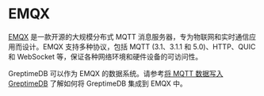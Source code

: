 # EMQX

[EMQX](https://www.emqx.io/) 是一款开源的大规模分布式 MQTT 消息服务器，专为物联网和实时通信应用而设计。EMQX 支持多种协议，包括 MQTT (3.1、3.1.1 和 5.0)、HTTP、QUIC 和 WebSocket 等，保证各种网络环境和硬件设备的可访问性。

GreptimeDB 可以作为 EMQX 的数据系统。请参考[将 MQTT 数据写入 GreptimeDB](https://www.emqx.io/docs/zh/v5/data-integration/data-bridge-greptimedb.html) 了解如何将 GreptimeDB 集成到 EMQX 中。
